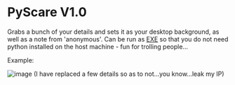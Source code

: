 # PyScare V1.0
Grabs a bunch of your details and sets it as your desktop background, as well as a note from 'anonymous'. Can be run as [EXE](https://github.com/MightySpaceman/PyScare/releases/latest) so that you do not need python installed on the host machine - fun for trolling people...

Example:

![image](https://user-images.githubusercontent.com/83145315/186889319-9f95a7d4-8625-4c89-b3c3-9642588a9757.png)
(I have replaced a few details so as to not...you know...leak my IP)

